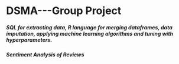# DSMA---Group Project
##### SQL for extracting data, R language for merging dataframes, data imputation, applying machine learning algorithms and tuning with hyperparameters.
##### Sentiment Analysis of Reviews
